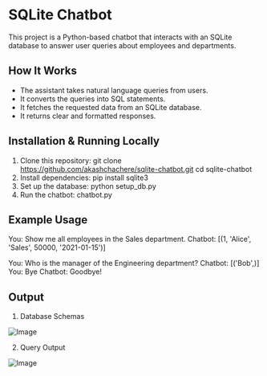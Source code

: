 # SQLite Chatbot

This project is a Python-based chatbot that interacts with an SQLite database to answer user queries about employees and departments.
## How It Works
- The assistant takes natural language queries from users.
- It converts the queries into SQL statements.
- It fetches the requested data from an SQLite database.
- It returns clear and formatted responses.

## Installation & Running Locally
1. Clone this repository: git clone https://github.com/akashchachere/sqlite-chatbot.git
   cd sqlite-chatbot
2. Install dependencies: pip install sqlite3
3. Set up the database: python setup_db.py
4. Run the chatbot: chatbot.py
   
## Example Usage
You: Show me all employees in the Sales department.
Chatbot: [(1, 'Alice', 'Sales', 50000, '2021-01-15')]

You: Who is the manager of the Engineering department?
Chatbot: [('Bob',)]
You: Bye
Chatbot: Goodbye!
## Output

1. Database Schemas
   
![Image](https://github.com/user-attachments/assets/a001c440-991c-41c5-bded-7d3435c638bb)

2. Query Output

![Image](https://github.com/user-attachments/assets/ccd6b2b2-cbe8-40ab-b206-07a98732bfa2)
